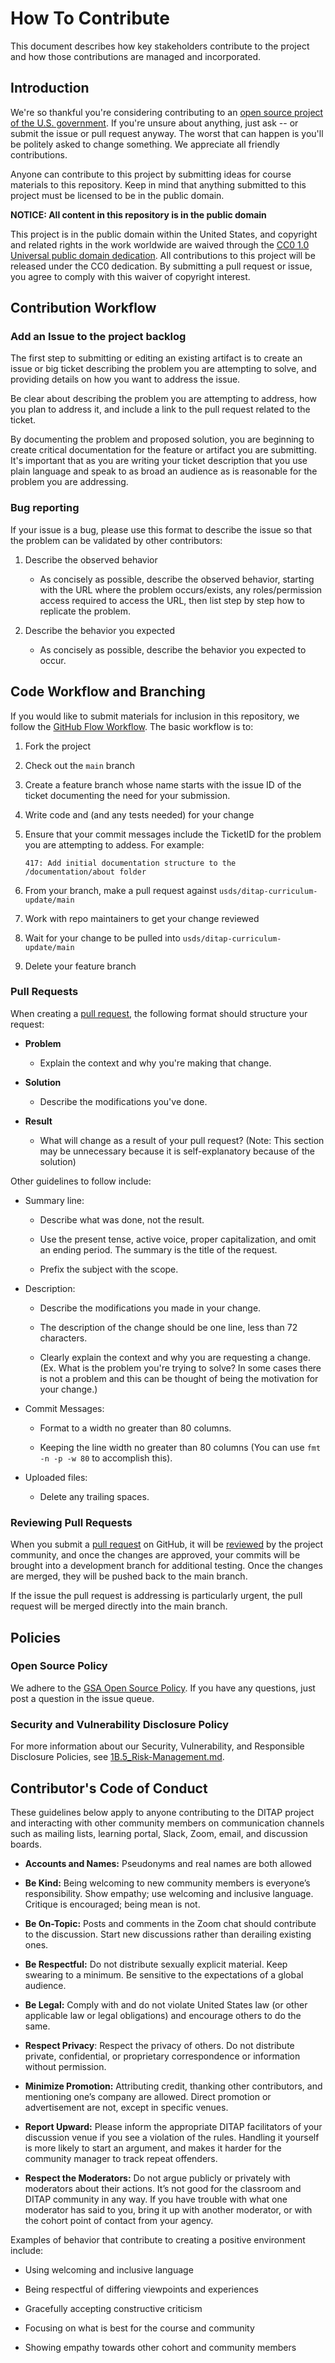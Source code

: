 # How To Contribute

This document describes how key stakeholders contribute to the project and how those contributions are managed and incorporated.


## Introduction

We're so thankful you're considering contributing to an [open source project of
the U.S. government](https://code.gov/). If you're unsure about anything, just ask -- or submit the issue or pull request anyway. The worst that can happen is you'll be politely asked to change something. We appreciate all friendly
contributions.

Anyone can contribute to this project by submitting ideas for course materials to this repository. Keep in mind that anything submitted to this project must be licensed to be in the public domain.

**NOTICE: All content in this repository is in the public domain**

This project is in the public domain within the United States, and copyright and related rights in the work worldwide are waived through the [CC0 1.0 Universal public domain dedication](https://creativecommons.org/publicdomain/zero/1.0/). All contributions to this project will be released under the CC0 dedication. By submitting a pull request or issue, you agree to comply with this waiver of copyright interest.


## Contribution Workflow

### Add an Issue to the project backlog

The first step to submitting or editing an existing artifact is to create an issue or big ticket describing the problem you are  attempting to solve, and providing details on how you want to address the issue. 

Be clear about describing the problem you are attempting to address, how you plan to address it, and include a link to the pull request related to the ticket.  

By documenting the problem and proposed solution, you are beginning to create critical documentation for the feature or artifact you are submitting. It's important that as  you are writing your ticket description that you use plain language and speak to as broad an audience as is reasonable for the problem you are addressing.


### Bug reporting

If your issue is a bug, please use this format to describe the issue so that the problem can be validated by other contributors:

1. Describe the observed behavior
   
   - As concisely as possible, describe the observed behavior, starting with the URL where the problem occurs/exists, any roles/permission access required to access the URL, then list step by step how to replicate the problem.

2. Describe the behavior you expected
   
   - As concisely as possible, describe the behavior you expected to occur.


## Code Workflow and Branching

If  you would like to submit materials for inclusion in this repository, we follow the [GitHub Flow Workflow](https://guides.github.com/introduction/flow/). The basic workflow is to:

1. Fork the project
   
2. Check out the `main` branch
   
3. Create a feature branch whose name starts with the issue ID of the ticket documenting the need for your submission.
   
4. Write code and (and any tests needed) for your change
   
5. Ensure that your commit messages include the TicketID for the problem you are attempting to addess. For example: 
   ```
   417: Add initial documentation structure to the /documentation/about folder
   ```
6. From your branch, make a pull request against `usds/ditap-curriculum-update/main`
    
7. Work with repo maintainers to get your change reviewed
    
8. Wait for your change to be pulled into ``usds/ditap-curriculum-update/main``
    
9. Delete your feature branch



### Pull Requests

When creating a [pull request](https://docs.github.com/en/pull-requests/collaborating-with-pull-requests/proposing-changes-to-your-work-with-pull-requests/creating-a-pull-request), the following format should structure your request:

- **Problem**
  
   - Explain the context and why you're making that change.
     
- **Solution**
  
   - Describe the modifications you've done.
     
- **Result**
  
   - What will change as a result of your pull request? (Note: This section may be unnecessary because it is self-explanatory because of the solution)
 
Other guidelines to follow include:

- Summary line:
  
   - Describe what was done, not the result.
     
   - Use the present tense, active voice, proper capitalization, and omit an ending period. The summary is the title of the request.
     
   - Prefix the subject with the scope.
     
- Description:
  
   - Describe the modifications you made in your change.
     
   - The description of the change should be one line, less than 72 characters.
     
   - Clearly explain the context and why you are requesting a change. (Ex. What is the problem you're trying to solve? In some cases there is not a problem and this can be thought of being the motivation for your change.)
     
- Commit Messages:
  
   - Format to a width no greater than 80 columns.
     
   - Keeping the line width no greater than 80 columns (You can use `fmt -n -p -w 80` to accomplish this).
     
- Uploaded files:
  
   - Delete any trailing spaces.

  
### Reviewing Pull Requests

When you submit a [pull request](https://docs.github.com/en/pull-requests/collaborating-with-pull-requests/proposing-changes-to-your-work-with-pull-requests/creating-a-pull-request) on GitHub, it will be [reviewed](https://docs.github.com/en/pull-requests/collaborating-with-pull-requests/reviewing-changes-in-pull-requests/about-pull-request-reviews) by the project
community, and once the changes are approved, your commits will be brought into
a development branch for additional testing. Once the changes are merged, they will
be pushed back to the main branch.

If the issue the pull request is addressing is particularly urgent, the pull request
will be merged directly into the main branch. 



## Policies

### Open Source Policy

We adhere to the [GSA Open Source Policy](https://open.gsa.gov/oss-policy/). If you have any questions, just post a question in the issue queue.



### Security and Vulnerability Disclosure Policy

For more information about our Security, Vulnerability, and Responsible Disclosure Policies, see [1B.5_Risk-Management.md](1B.5_Risk-Management.md).



## Contributor's Code of Conduct

These guidelines below apply to anyone contributing to the DITAP project and interacting with other community members on communication channels such as mailing lists, learning portal, Slack, Zoom, email, and discussion boards.

- **Accounts and Names:** Pseudonyms and real names are both allowed
  
- **Be Kind:** Being welcoming to new community members is everyone’s responsibility. Show empathy; use welcoming and inclusive language. Critique is encouraged; being mean is not.
  
- **Be On-Topic:** Posts and comments in the Zoom chat should contribute to the discussion. Start new discussions rather than derailing existing ones.
  
- **Be Respectful:** Do not distribute sexually explicit material. Keep swearing to a minimum. Be sensitive to the expectations of a global audience.

- **Be Legal:** Comply with and do not violate United States law (or other applicable law or legal obligations) and encourage others to do the same.
  
- **Respect Privacy**: Respect the privacy of others. Do not distribute private, confidential, or proprietary correspondence or information without permission.
  
- **Minimize Promotion:** Attributing credit, thanking other contributors, and mentioning one’s company are allowed. Direct promotion or advertisement are not, except in specific venues.
  
- **Report Upward:** Please inform the appropriate DITAP facilitators of your discussion venue if you see a violation of the rules. Handling it yourself is more likely to start an argument, and makes it harder for the community manager to track repeat offenders.
  
- **Respect the Moderators:** Do not argue publicly or privately with moderators about their actions. It’s not good for the classroom and DITAP community in any way. If you have trouble with what one moderator has said to you, bring it up with another moderator, or with the cohort point of contact from your agency. 

Examples of behavior that contribute to creating a positive environment include:

- Using welcoming and inclusive language
  
- Being respectful of differing viewpoints and experiences
  
- Gracefully accepting constructive criticism
  
- Focusing on what is best for the course and community
  
- Showing empathy towards other cohort and community members
